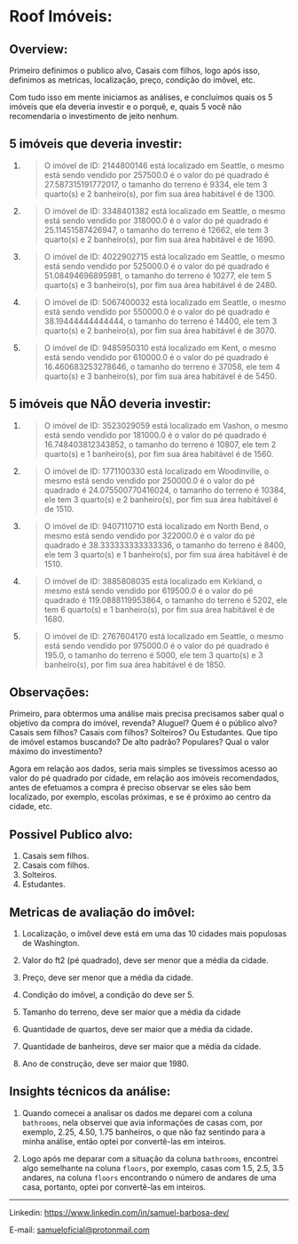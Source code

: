 # Roof Imóveis:
## Overview:
Primeiro definimos o publico alvo, Casais com filhos, logo após isso, definimos as metricas, localização, preço, condição do imôvel, etc.

Com tudo isso em mente iniciamos as análises, e concluímos quais os 5 imóveis que ela deveria investir e o porquê, e, quais 5 você não recomendaria o investimento de jeito nenhum.

## 5 imóveis que deveria investir:
1. > O imóvel de ID: 2144800146 está localizado em Seattle, o mesmo está sendo vendido por 257500.0 é o valor do pé quadrado é 27.587315191772017, o tamanho do terreno é 9334, ele tem 3 quarto(s) e 2 banheiro(s), por fim sua área habitável é de 1300.
2. > O imóvel de ID: 3348401382 está localizado em Seattle, o mesmo está sendo vendido por 318000.0 é o valor do pé quadrado é 25.11451587426947, o tamanho do terreno é 12662, ele tem 3 quarto(s) e 2 banheiro(s), por fim sua área habitável é de 1690.
3. > O imóvel de ID: 4022902715 está localizado em Seattle, o mesmo está sendo vendido por 525000.0 é o valor do pé quadrado é 51.08494696895981, o tamanho do terreno é 10277, ele tem 5 quarto(s) e 3 banheiro(s), por fim sua área habitável é de 2480.
4. > O imóvel de ID: 5067400032 está localizado em Seattle, o mesmo está sendo vendido por 550000.0 é o valor do pé quadrado é 38.19444444444444, o tamanho do terreno é 14400, ele tem 3 quarto(s) e 2 banheiro(s), por fim sua área habitável é de 3070.
5. > O imóvel de ID: 9485950310 está localizado em Kent, o mesmo está sendo vendido por 610000.0 é o valor do pé quadrado é 16.460683253278646, o tamanho do terreno é 37058, ele tem 4 quarto(s) e 3 banheiro(s), por fim sua área habitável é de 5450.

## 5 imóveis que NÃO deveria investir:
1. > O imóvel de ID: 3523029059 está localizado em Vashon, o mesmo está sendo vendido por 181000.0 é o valor do pé quadrado é 16.748403812343852, o tamanho do terreno é 10807, ele tem 2 quarto(s) e 1 banheiro(s), por fim sua área habitável é de 1560.
2. > O imóvel de ID: 1771100330 está localizado em Woodinville, o mesmo está sendo vendido por 250000.0 é o valor do pé quadrado é 24.075500770416024, o tamanho do terreno é 10384, ele tem 3 quarto(s) e 2 banheiro(s), por fim sua área habitável é de 1510.
3. > O imóvel de ID: 9407110710 está localizado em North Bend, o mesmo está sendo vendido por 322000.0 é o valor do pé quadrado é 38.333333333333336, o tamanho do terreno é 8400, ele tem 3 quarto(s) e 1 banheiro(s), por fim sua área habitável é de 1510.
4. > O imóvel de ID: 3885808035 está localizado em Kirkland, o mesmo está sendo vendido por 619500.0 é o valor do pé quadrado é 119.0888119953864, o tamanho do terreno é 5202, ele tem 6 quarto(s) e 1 banheiro(s), por fim sua área habitável é de 1680.
5. > O imóvel de ID: 2767604170 está localizado em Seattle, o mesmo está sendo vendido por 975000.0 é o valor do pé quadrado é 195.0, o tamanho do terreno é 5000, ele tem 3 quarto(s) e 3 banheiro(s), por fim sua área habitável é de 1850.

## Observações:
Primeiro, para obtermos uma análise mais precisa precisamos saber qual o objetivo da compra do imóvel, revenda? Aluguel? Quem é o público alvo? Casais sem filhos? Casais com filhos? Solteiros? Ou Estudantes. Que tipo de imóvel estamos buscando? De alto padrão? Populares? Qual o valor máximo do investimento?

Agora em relação aos dados, seria mais simples se tivessímos acesso ao valor do pé quadrado por cidade, em relação aos imóveis recomendados, antes de efetuamos a compra é preciso observar se eles são bem localizado, por exemplo, escolas próximas, e se é próximo ao centro da cidade, etc.

## Possivel Publico alvo:

1. Casais sem filhos.
2. Casais com filhos.
4. Solteiros.
5. Estudantes.

## Metricas de avaliação do imôvel:

1. Localização, o imôvel deve está em uma das 10 cidades mais populosas de Washington.

2. Valor do ft2 (pé quadrado), deve ser menor que a média da cidade.

3. Preço, deve ser menor que a média da cidade.

4. Condição do imôvel, a condição do deve ser 5.

5. Tamanho do terreno, deve ser maior que a média da cidade

6. Quantidade de quartos, deve ser maior que a média da cidade.

7. Quantidade de banheiros, deve ser maior que a média da cidade.

8. Ano de construção, deve ser maior que 1980.

## Insights técnicos da análise:

1. Quando comecei a analisar os dados me deparei com a coluna `bathrooms`, nela observei que avia informações de casas com, por exemplo, 2.25, 4.50, 1.75 banheiros, o que não faz sentindo para a minha análise, então optei por convertê-las em inteiros.

2. Logo após me deparar com a situação da coluna `bathrooms`, encontrei algo semelhante na coluna `floors`, por exemplo, casas com 1.5, 2.5, 3.5 andares, na coluna `floors` encontrando o número de andares de uma casa, portanto, optei por convertê-las em inteiros.

---
Linkedin: <https://www.linkedin.com/in/samuel-barbosa-dev/> 

E-mail: <samueloficial@protonmail.com>
